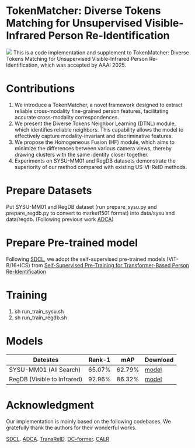 # TokenMatcher: Diverse Tokens Matching for Unsupervised Visible-Infrared Person Re-Identification
![](.examples/pipeline.png)
This is a code implementation and supplement to TokenMatcher: Diverse Tokens Matching for Unsupervised Visible-Infrared Person Re-Identification, which was accepted by AAAI 2025.

# Contributions
1. We introduce a TokenMatcher, a novel framework designed to extract reliable cross-modality fine-grained person features, facilitating accurate cross-modality correspondences.
2. We present the Diverse Tokens Neighbor Learning (DTNL) module, which identifies reliable neighbors. This capability allows the model to effectively capture modality-invariant and discriminative features.
3. We propose the Homogeneous Fusion (HF) module, which aims to minimize the differences between various camera views, thereby drawing clusters with the same identity closer together.
4. Experiments on SYSU-MM01 and RegDB datasets demonstrate the superiority of our method compared with existing US-VI-ReID methods.

# Prepare Datasets
Put SYSU-MM01 and RegDB dataset (run prepare_sysu.py and prepare_regdb.py to convert to market1501 format) into data/sysu and data/regdb. (Following previous work [ADCA](https://github.com/yangbincv/ADCA))

# Prepare Pre-trained model
Following [SDCL](https://github.com/yangbincv/SDCL), we adopt the self-supervised pre-trained models (ViT-B/16+ICS) from [Self-Supervised Pre-Training for Transformer-Based Person Re-Identification](https://github.com/damo-cv/TransReID-SSL?tab=readme-ov-file)

# Training
1. sh run_train_sysu.sh
2. sh run_train_regdb.sh

# Models
| Datestes                   | Rank-1 | mAP  | Download                                                          |
|----------------------------|--------|------|-------------------------------------------------------------------|
| SYSU-MM01 (All Search)     | 65.07% |62.79%| [model](https://pan.baidu.com/s/12NLKGZIJ3urq8Q8gGqrJyQ?pwd=0000) |
| RegDB (Visible to Infrared)| 92.96% |86.32%| [model](https://pan.baidu.com/s/1K9KCIbJRXxRms6J8o_rR3Q?pwd=0000) |


# Acknowledgment
Our implementation is mainly based on the following codebases. We gratefully thank the authors for their wonderful works.

[SDCL](https://github.com/yangbincv/SDCL). [ADCA](https://github.com/yangbincv/ADCA). [TransReID](https://github.com/damo-cv/TransReID-SSL?tab=readme-ov-file). [DC-former](https://github.com/ant-research/Diverse-and-Compact-Transformer). [CALR](https://github.com/leeBooMla/CALR)

